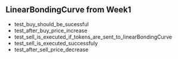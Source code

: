## LinearBondingCurve from Week1

- test_buy_should_be_sucessful
- test_after_buy_price_increase
- test_sell_is_executed_if_tokens_are_sent_to_linearBondingCurve
- test_sell_is_executed_successfuly
- test_after_sell_price_decrease